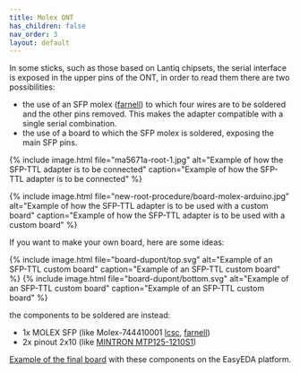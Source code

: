 ```yaml
---
title: Molex ONT
has_children: false
nav_order: 3
layout: default
---
```


In some sticks, such as those based on Lantiq chipsets, the serial interface is exposed in the upper pins of the ONT, in order to read them there are two possibilities:
- the use of an SFP molex ([farnell](https://it.farnell.com/en-IT/molex/74441-0001/connector-sfp-rcpt-20pos-smt/dp/2112385)) to which four wires are to be soldered and the other pins removed. This makes the adapter compatible with a single serial combination.
- the use of a board to which the SFP molex is soldered, exposing the main SFP pins.

{% include image.html file="ma5671a-root-1.jpg"  alt="Example of how the SFP-TTL adapter is to be connected" caption="Example of how the SFP-TTL adapter is to be connected" %}

{% include image.html file="new-root-procedure/board-molex-arduino.jpg"  alt="Example of how the SFP-TTL adapter is to be used with a custom board" caption="Example of how the SFP-TTL adapter is to be used with a custom board" %}

If you want to make your own board, here are some ideas:

{% include image.html file="board-dupont/top.svg"  alt="Example of an SFP-TTL custom board" caption="Example of an SFP-TTL custom board" %}
{% include image.html file="board-dupont/bottom.svg"  alt="Example of an SFP-TTL custom board" caption="Example of an SFP-TTL custom board" %}

the components to be soldered are instead:
- 1x MOLEX SFP (like Molex-744410001 [lcsc](https://www.lcsc.com/product-detail/Card-Edge-Connectors_MOLEX-744410001_C277615.html), [farnell](https://it.farnell.com/en-IT/molex/74441-0001/connector-sfp-rcpt-20pos-smt/dp/2112385))
- 2x pinout 2x10 (like [MINTRON MTP125-1210S1](https://www.lcsc.com/product-detail/Pin-Header-Female-Header_MINTRON-MTP125-1210S1_C358699.html))

[Example of the final board](https://oshwlab.com/user4091049/sfp-to-ttl-v1) with these components on the EasyEDA platform.
